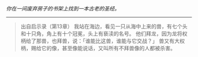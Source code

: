 _你在一间废弃房子的书架上找到一本古老的圣经。_

---

> 出自启示录（第13章）
> 我站在海边，看见一只从海中上来的兽，有七个头和十只角，角上有十个冠冕，头上有亵渎的名号。
> 他们拜龙，因为龙将权柄给了那兽，也拜兽，说：「谁能比这兽，谁能与它交战？」
> 兽又有大权柄，赐给它的像，甚至像能说话，又叫所有不拜兽像的人都被杀害。
